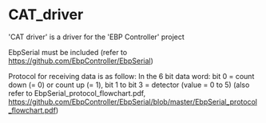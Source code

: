# CAT_driver
'CAT driver' is a driver for the 'EBP Controller' project

EbpSerial must be included (refer to https://github.com/EbpController/EbpSerial)

Protocol for receiving data is as follow:
In the 6 bit data word: bit 0 = count down (= 0) or count up (= 1), bit 1 to bit 3 = detector (value = 0 to 5)
(also refer to EbpSerial_protocol_flowchart.pdf, https://github.com/EbpController/EbpSerial/blob/master/EbpSerial_protocol_flowchart.pdf)
